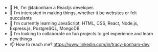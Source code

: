 - 👋 Hi, I’m @tabonham a Reactjs developer.
- 👀 I’m interested in making things, whether it be websites or felt succulants
- 🌱 I’m currently learning JavaScript, HTML, CSS, React, Node.js, Express.js, PostgreSQL, MongoDB
- 💞️ I’m looking to collaborate on fun projects to get experience and learn new things
- 📫 How to reach me? https://www.linkedin.com/in/tracy-bonham-dev

<!---
tabonham/tabonham is a ✨ special ✨ repository because its `README.md` (this file) appears on your GitHub profile.
You can click the Preview link to take a look at your changes.
--->
